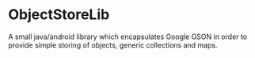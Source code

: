 ObjectStoreLib
==============

A small java/android library which encapsulates Google GSON in order to provide simple storing of objects, generic collections and maps.
